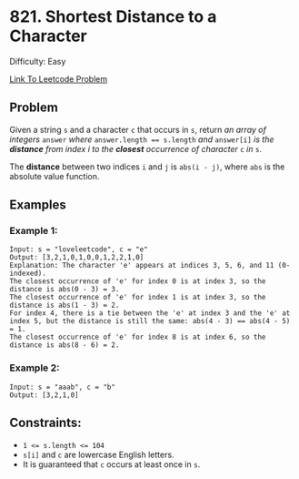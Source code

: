 # 821. Shortest Distance to a Character
Difficulty: Easy

[Link To Leetcode Problem](https://leetcode.com/problems/shortest-distance-to-a-character/)

## Problem
Given a string `s` and a character `c` that occurs in `s`, return <i>an array of integers</i> `answer` <i>where</i> `answer.length == s.length` <i>and</i> `answer[i]` <i>is the <b>distance</b> from index i to the <b>closest</b> occurrence of character</i> `c` <i>in</i> `s`.

The <b>distance</b> between two indices `i` and `j` is `abs(i - j)`, where `abs` is the absolute value function.

## Examples
### Example 1:
```
Input: s = "loveleetcode", c = "e"
Output: [3,2,1,0,1,0,0,1,2,2,1,0]
Explanation: The character 'e' appears at indices 3, 5, 6, and 11 (0-indexed).
The closest occurrence of 'e' for index 0 is at index 3, so the distance is abs(0 - 3) = 3.
The closest occurrence of 'e' for index 1 is at index 3, so the distance is abs(1 - 3) = 2.
For index 4, there is a tie between the 'e' at index 3 and the 'e' at index 5, but the distance is still the same: abs(4 - 3) == abs(4 - 5) = 1.
The closest occurrence of 'e' for index 8 is at index 6, so the distance is abs(8 - 6) = 2.
```
### Example 2:
```
Input: s = "aaab", c = "b"
Output: [3,2,1,0]
```

## Constraints:
- `1 <= s.length <= 104`
- `s[i]` and `c` are lowercase English letters.
- It is guaranteed that `c` occurs at least once in `s`.
